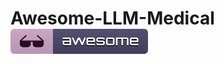 # Awesome-LLM-Medical [![Awesome](figures/awesome.svg)](https://github.com/Debodeep94/Awesome-LLM-Medical)